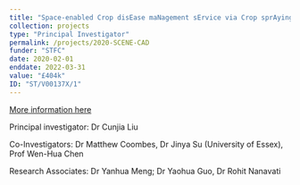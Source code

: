 ```yaml
---
title: "Space-enabled Crop disEase maNagement sErvice via Crop sprAying Drones"
collection: projects
type: "Principal Investigator"
permalink: /projects/2020-SCENE-CAD
funder: "STFC"
date: 2020-02-01
enddate: 2022-03-31
value: "£404k"
ID: "ST/V00137X/1"
---
```


[More information here](https://gtr.ukri.org/projects?ref=ST%2FV00137X%2F1)

Principal investigator: Dr Cunjia Liu

Co-Investigators: Dr Matthew Coombes, Dr Jinya Su (University of Essex), Prof Wen-Hua Chen

Research Associates: Dr Yanhua Meng; Dr Yaohua Guo, Dr Rohit Nanavati

